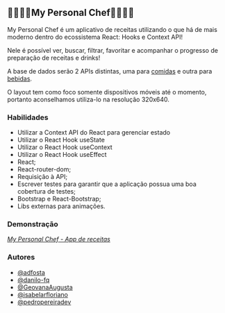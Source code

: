 
## 👨‍🍳👩‍🍳My Personal Chef👩‍🍳👨‍🍳

My Personal Chef é um aplicativo de receitas utilizando o que há de mais moderno 
dentro do ecossistema React: Hooks e Context API!

Nele é possível ver, buscar, filtrar, favoritar e acompanhar o progresso de 
preparação de receitas e drinks!

A base de dados serão 2 APIs distintas, uma para 
[comidas](https://www.themealdb.com/) e outra para 
[bebidas](https://www.thecocktaildb.com/).

O layout tem como foco somente dispositivos móveis até o momento, portanto 
aconselhamos utiliza-lo na resolução 320x640.

### Habilidades

* Utilizar a Context API do React para gerenciar estado
* Utilizar o React Hook useState
* Utilizar o React Hook useContext
* Utilizar o React Hook useEffect
* React;
* React-router-dom;
* Requisição à API;
* Escrever testes para garantir que a aplicação possua uma boa cobertura de testes;
* Bootstrap e React-Bootstrap;
* Libs externas para animações.


### Demonstração

_[My Personal Chef - App de receitas](https://app-receitas-one.vercel.app)_

### Autores

- [@adfosta](https://github.com/adfcosta)
- [@danilo-fq](https://github.com/danilo-fq)
- [@GeovanaAugusta](https://github.com/GeovanaAugusta)
- [@isabelarfloriano](https://github.com/isabelarfloriano)
- [@pedropereiradev](https://github.com/pedropereiradev)
